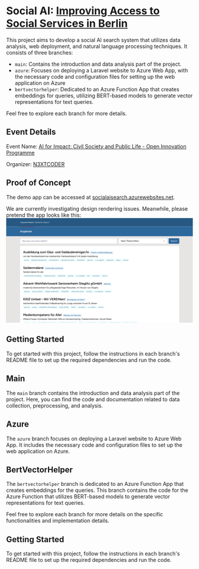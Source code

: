 # Social AI: [Improving Access to Social Services in Berlin](https://n3xtcoder.org/improving-access-to-social-services)

This project aims to develop a social AI search system that utilizes data analysis, web deployment, and natural language processing techniques. It consists of three branches:

- `main`: Contains the introduction and data analysis part of the project.
- `azure`: Focuses on deploying a Laravel website to Azure Web App, with the necessary code and configuration files for setting up the web application on Azure
- `bertvectorhelper`: Dedicated to an Azure Function App that creates embeddings for queries, utilizing BERT-based models to generate vector representations for text queries.

Feel free to explore each branch for more details.

## Event Details

Event Name: [AI for Impact: Civil Society and Public Life - Open Innovation Programme](https://n3xtcoder.org/events/lhbk5i435_ai-for-impact)

Organizer: [N3XTCODER](https://n3xtcoder.org/about)

## Proof of Concept

The demo app can be accessed at [socialaisearch.azurewebsites.net](http://socialaisearch.azurewebsites.net/).

We are currently investigating design rendering issues. Meanwhile, please pretend the app looks like this: ![design](/misc/design.png)

## Getting Started

To get started with this project, follow the instructions in each branch's README file to set up the required dependencies and run the code.

## Main

The `main` branch contains the introduction and data analysis part of the project. Here, you can find the code and documentation related to data collection, preprocessing, and analysis.

## Azure

The `azure` branch focuses on deploying a Laravel website to Azure Web App. It includes the necessary code and configuration files to set up the web application on Azure.

## BertVectorHelper

The `bertvectorhelper` branch is dedicated to an Azure Function App that creates embeddings for the queries. This branch contains the code for the Azure Function that utilizes BERT-based models to generate vector representations for text queries.

Feel free to explore each branch for more details on the specific functionalities and implementation details.

## Getting Started

To get started with this project, follow the instructions in each branch's README file to set up the required dependencies and run the code.
